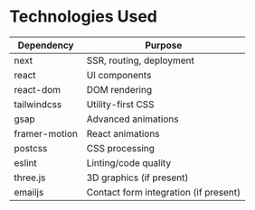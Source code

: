 # Technologies Used

| Dependency      | Purpose                                      |
|-----------------|----------------------------------------------|
| next            | SSR, routing, deployment                     |
| react           | UI components                                |
| react-dom       | DOM rendering                                |
| tailwindcss     | Utility-first CSS                            |
| gsap            | Advanced animations                          |
| framer-motion   | React animations                             |
| postcss         | CSS processing                               |
| eslint          | Linting/code quality                         |
| three.js        | 3D graphics (if present)                     |
| emailjs         | Contact form integration (if present)        |
